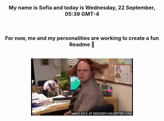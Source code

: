 


<div align="center">
<h3 >My name is Sofia and today is Wednesday, 22 September, 05:39 GMT-4</h3><br>
<h3 >For now, me and my personalities are working to create a fun Readme 👋
</h3><br>
<img src='img/dwight.gif' alt='working...'/>
</div>
